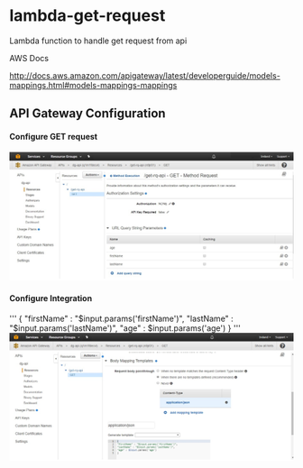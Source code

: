 # lambda-get-request
Lambda function to handle get request from api


AWS Docs

http://docs.aws.amazon.com/apigateway/latest/developerguide/models-mappings.html#models-mappings-mappings


## API Gateway Configuration

#### Configure GET request

![alt text](https://github.com/dgallagher-ire/lambda-get-request/blob/master/docs/api-get-method.jpg "get request")

#### Configure Integration

'''
{
"firstName" : "$input.params('firstName')",
"lastName" : "$input.params('lastName')",
"age" : $input.params('age')
}
'''
![alt text](https://github.com/dgallagher-ire/lambda-get-request/blob/master/docs/api-integration.jpg "integration")

